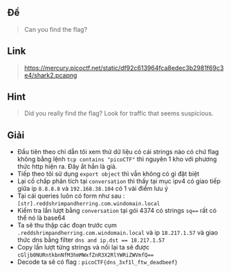 ## Đề 
> Can you find the flag? 
## Link 
> https://mercury.picoctf.net/static/df92c613964fca8edec3b2981f69c3e4/shark2.pcapng
## Hint 
> Did you really find _the_ flag?
> Look for traffic that seems suspicious.
## Giải 
- Đầu tiên theo chỉ dẫn tôi xem thử dữ liệu có cái strings nào có chứ flag không bằng lệnh `tcp contains "picoCTF"` thì nguyên 1 kho với phương thức http hiện ra. Đây ắt hẳn là giả.
- Tiếp theo tôi sử dụng `export object` thì vẫn không có gì đặt biệt
- Lại cố chấp phân tích tại `conversation` thì thấy tại mục ipv4 có giao tiếp giữa ip `8.8.8.8` và `192.168.38.104` có 1 vài điểm lưu ý 
- Tại cái queries luôn có form như sau : `[str].reddshrimpandherring.com.windomain.local`
- Kiểm tra lần lượt bằng `conversation` tại gói 4374 có strings `sq==` rất có thể nó là base64
- Ta sẽ thu thập các đoạn trước cụm `.reddshrimpandherring.com.windomain.local` và ip `18.217.1.57` và giao thức dns bằng filter `dns and ip.dst == 18.217.1.57`
- Copy lần lượt từng strings và nối lại ta sẽ được `cGljb0NURntkbnNfM3hmMWxfZnR3X2RlYWRiZWVmfQ==`
- Decode ta sẽ có flag : `picoCTF{dns_3xf1l_ftw_deadbeef}`